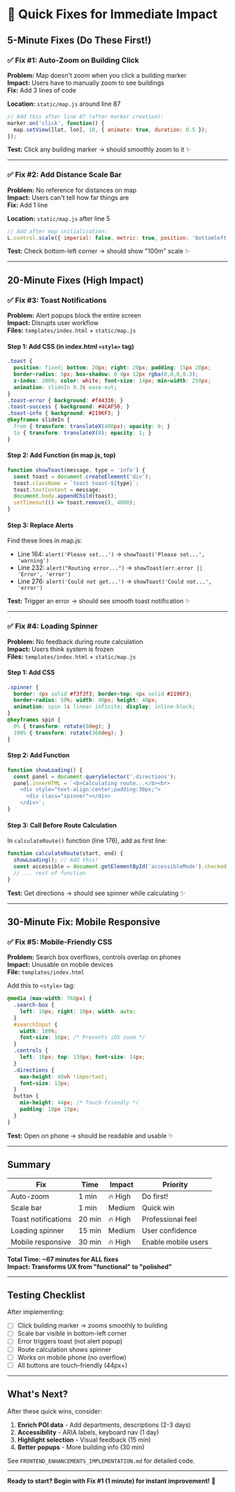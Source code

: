 # 🚀 Quick Fixes for Immediate Impact

## 5-Minute Fixes (Do These First!)

### ✅ Fix #1: Auto-Zoom on Building Click
**Problem:** Map doesn't zoom when you click a building marker  
**Impact:** Users have to manually zoom to see buildings  
**Fix:** Add 3 lines of code

**Location:** `static/map.js` around line 87

```javascript
// Add this after line 87 (after marker creation):
marker.on('click', function() {
  map.setView([lat, lon], 18, { animate: true, duration: 0.5 });
});
```

**Test:** Click any building marker → should smoothly zoom to it ✨

---

### ✅ Fix #2: Add Distance Scale Bar
**Problem:** No reference for distances on map  
**Impact:** Users can't tell how far things are  
**Fix:** Add 1 line

**Location:** `static/map.js` after line 5

```javascript
// Add after map initialization:
L.control.scale({ imperial: false, metric: true, position: 'bottomleft' }).addTo(map);
```

**Test:** Check bottom-left corner → should show "100m" scale ✨

---

## 20-Minute Fixes (High Impact)

### ✅ Fix #3: Toast Notifications
**Problem:** Alert popups block the entire screen  
**Impact:** Disrupts user workflow  
**Files:** `templates/index.html` + `static/map.js`

#### Step 1: Add CSS (in index.html `<style>` tag)
```css
.toast {
  position: fixed; bottom: 20px; right: 20px; padding: 15px 20px;
  border-radius: 5px; box-shadow: 0 4px 12px rgba(0,0,0,0.3);
  z-index: 2000; color: white; font-size: 14px; min-width: 250px;
  animation: slideIn 0.3s ease-out;
}
.toast-error { background: #f44336; }
.toast-success { background: #4CAF50; }
.toast-info { background: #2196F3; }
@keyframes slideIn {
  from { transform: translateX(400px); opacity: 0; }
  to { transform: translateX(0); opacity: 1; }
}
```

#### Step 2: Add Function (in map.js, top)
```javascript
function showToast(message, type = 'info') {
  const toast = document.createElement('div');
  toast.className = `toast toast-${type}`;
  toast.textContent = message;
  document.body.appendChild(toast);
  setTimeout(() => toast.remove(), 4000);
}
```

#### Step 3: Replace Alerts
Find these lines in map.js:
- Line 164: `alert('Please set...')` → `showToast('Please set...', 'warning')`
- Line 232: `alert("Routing error...")` → `showToast(err.error || 'Error', 'error')`
- Line 276: `alert('Could not get...')` → `showToast('Could not...', 'error')`

**Test:** Trigger an error → should see smooth toast notification ✨

---

### ✅ Fix #4: Loading Spinner
**Problem:** No feedback during route calculation  
**Impact:** Users think system is frozen  
**Files:** `templates/index.html` + `static/map.js`

#### Step 1: Add CSS
```css
.spinner {
  border: 4px solid #f3f3f3; border-top: 4px solid #2196F3;
  border-radius: 50%; width: 40px; height: 40px;
  animation: spin 1s linear infinite; display: inline-block;
}
@keyframes spin {
  0% { transform: rotate(0deg); }
  100% { transform: rotate(360deg); }
}
```

#### Step 2: Add Function
```javascript
function showLoading() {
  const panel = document.querySelector('.directions');
  panel.innerHTML = `<b>Calculating route...</b><br>
    <div style="text-align:center;padding:30px;">
      <div class="spinner"></div>
    </div>`;
}
```

#### Step 3: Call Before Route Calculation
In `calculateRoute()` function (line 176), add as first line:
```javascript
function calculateRoute(start, end) {
  showLoading(); // Add this!
  const accessible = document.getElementById('accessibleMode').checked;
  // ... rest of function
}
```

**Test:** Get directions → should see spinner while calculating ✨

---

## 30-Minute Fix: Mobile Responsive

### ✅ Fix #5: Mobile-Friendly CSS
**Problem:** Search box overflows, controls overlap on phones  
**Impact:** Unusable on mobile devices  
**File:** `templates/index.html`

Add this to `<style>` tag:

```css
@media (max-width: 768px) {
  .search-box {
    left: 10px; right: 10px; width: auto;
  }
  #searchInput {
    width: 100%;
    font-size: 16px; /* Prevents iOS zoom */
  }
  .controls {
    left: 10px; top: 130px; font-size: 14px;
  }
  .directions {
    max-height: 40vh !important;
    font-size: 13px;
  }
  button {
    min-height: 44px; /* Touch-friendly */
    padding: 10px 15px;
  }
}
```

**Test:** Open on phone → should be readable and usable ✨

---

## Summary

| Fix | Time | Impact | Priority |
|-----|------|--------|----------|
| Auto-zoom | 1 min | 🔥 High | Do first! |
| Scale bar | 1 min | Medium | Quick win |
| Toast notifications | 20 min | 🔥 High | Professional feel |
| Loading spinner | 15 min | Medium | User confidence |
| Mobile responsive | 30 min | 🔥 High | Enable mobile users |

**Total Time: ~67 minutes for ALL fixes**  
**Impact: Transforms UX from "functional" to "polished"**

---

## Testing Checklist

After implementing:
- [ ] Click building marker → zooms smoothly to building
- [ ] Scale bar visible in bottom-left corner
- [ ] Error triggers toast (not alert popup)
- [ ] Route calculation shows spinner
- [ ] Works on mobile phone (no overflow)
- [ ] All buttons are touch-friendly (44px+)

---

## What's Next?

After these quick wins, consider:
1. **Enrich POI data** - Add departments, descriptions (2-3 days)
2. **Accessibility** - ARIA labels, keyboard nav (1 day)
3. **Highlight selection** - Visual feedback (15 min)
4. **Better popups** - More building info (30 min)

See `FRONTEND_ENHANCEMENTS_IMPLEMENTATION.md` for detailed code.

---

**Ready to start? Begin with Fix #1 (1 minute) for instant improvement!** 🎯
